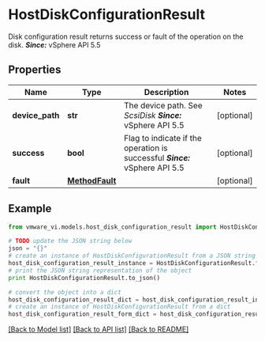 # HostDiskConfigurationResult

Disk configuration result returns success or fault of the operation on the disk.  ***Since:*** vSphere API 5.5 

## Properties
Name | Type | Description | Notes
------------ | ------------- | ------------- | -------------
**device_path** | **str** | The device path.  See *ScsiDisk*  ***Since:*** vSphere API 5.5  | [optional] 
**success** | **bool** | Flag to indicate if the operation is successful  ***Since:*** vSphere API 5.5  | [optional] 
**fault** | [**MethodFault**](MethodFault.md) |  | [optional] 

## Example

```python
from vmware_vi.models.host_disk_configuration_result import HostDiskConfigurationResult

# TODO update the JSON string below
json = "{}"
# create an instance of HostDiskConfigurationResult from a JSON string
host_disk_configuration_result_instance = HostDiskConfigurationResult.from_json(json)
# print the JSON string representation of the object
print HostDiskConfigurationResult.to_json()

# convert the object into a dict
host_disk_configuration_result_dict = host_disk_configuration_result_instance.to_dict()
# create an instance of HostDiskConfigurationResult from a dict
host_disk_configuration_result_form_dict = host_disk_configuration_result.from_dict(host_disk_configuration_result_dict)
```
[[Back to Model list]](../README.md#documentation-for-models) [[Back to API list]](../README.md#documentation-for-api-endpoints) [[Back to README]](../README.md)


